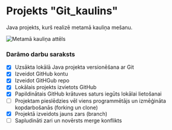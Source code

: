 # Projekts "Git_kaulins"
Java projekts, kurš realizē metamā kauliņa mešanu.

![Metamā kauliņa attēls](https://pngimg.com/uploads/dice/dice_PNG49.png)

### **Darāmo darbu saraksts**
- [x] Uzsākta lokālā Java projekta versionēšana ar Git
- [x] Izveidot GitHub kontu
- [x] Izveidot GitHGub repo
- [x] Lokālais projekts izvietots GitHub
- [x] Papildinātais GitHub krātuves saturs iegūts lokālai lietošanai
- [ ] Projektam pieslēdzies vēl viens programmētājs un izmēģināta kopdarbošanās (forking un clone)
- [x] Projektā izveidots jauns zars (branch)
- [ ] Sapludināti zari un novērsts merge konflikts
